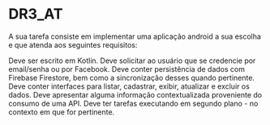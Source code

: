 # DR3_AT
A sua tarefa consiste em implementar uma aplicação android a sua escolha e que atenda aos seguintes requisitos:

Deve ser escrito em Kotlin.
Deve solicitar ao usuário que se credencie por email/senha ou por Facebook.
Deve conter persistência de dados com Firebase Firestore, bem como a sincronização desses quando pertinente.
Deve conter interfaces para listar, cadastrar, exibir, atualizar e excluir os dados.
Deve apresentar alguma informação contextualizada proveniente do consumo de uma API.
Deve ter tarefas executando em segundo plano - no contexto em que for pertinente.